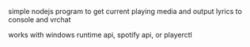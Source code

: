 simple nodejs program to get current playing media and output lyrics to console and vrchat

works with windows runtime api, spotify api, or playerctl
